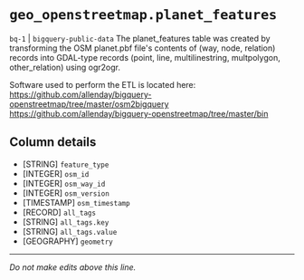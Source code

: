 # `geo_openstreetmap.planet_features`
`bq-1` | `bigquery-public-data`
The planet_features table was created by transforming the OSM planet.pbf file's contents of (way, node, relation) records into GDAL-type records (point, line, multilinestring, multpolygon, other_relation) using ogr2ogr.

Software used to perform the ETL is located here:
https://github.com/allenday/bigquery-openstreetmap/tree/master/osm2bigquery
https://github.com/allenday/bigquery-openstreetmap/tree/master/bin

## Column details
* [STRING]    `feature_type`
* [INTEGER]   `osm_id`
* [INTEGER]   `osm_way_id`
* [INTEGER]   `osm_version`
* [TIMESTAMP] `osm_timestamp`
* [RECORD]    `all_tags`
* [STRING]    `all_tags.key`
* [STRING]    `all_tags.value`
* [GEOGRAPHY] `geometry`

-------------------------------------------------------------------------------
*Do not make edits above this line.*
